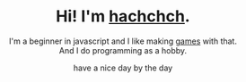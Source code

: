 <h1 align="center"> Hi! I'm <a href="https://hachchch.github.io/">hachchch</a>.</h1>
<p align="center">I'm a beginner in javascript and I like making <a href="https://hachchch.github.io/linkTree.html">games</a> with that.<br>
And I do programming as a hobby.</p>
<p align="center">have a nice day by the day</p>
